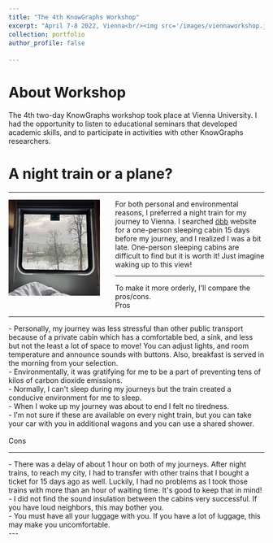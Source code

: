 ```yaml
---
title: "The 4th KnowGraphs Workshop"
excerpt: "April 7-8 2022, Vienna<br/><img src='/images/viennaworkshop.jpg'>"
collection: portfolio
author_profile: false

---
```


About Workshop
===

The 4th two-day KnowGraphs workshop took place at Vienna University. I had the opportunity to listen to educational seminars that developed academic skills, and to participate in activities with other KnowGraphs researchers.

A night train or a plane?
===

---
<div>
  <img style="width: 180px; margin: 0 30px 30px 0; float: left;" src="/images/train.jpg"/>
  <div style="display: inline;">
    <p> For both personal and environmental reasons, I preferred a night train for my journey to Vienna. I searched <a href="https://www.nightjet.com/en/">öbb</a> website for a one-person sleeping cabin 15 days before my journey, and I realized I was a bit late. One-person sleeping cabins are difficult to find but it is worth it! Just imagine waking up to this view! </p>
  </div>
</div>
<hr>
<div>
To make it more orderly, I'll compare the pros/cons.
<br/>
Pros
<hr>
- Personally, my journey was less stressful than other public transport because of a private cabin which has a comfortable bed, a sink, and less but not the least a lot of space to move! You can adjust lights, and room temperature and announce sounds with buttons. Also, breakfast is served in the morning from your selection.<br/>
- Environmentally, it was gratifying for me to be a part of preventing tens of kilos of carbon dioxide emissions.<br/> 
- Normally, I can't sleep during my journeys but the train created a conducive environment for me to sleep.<br/>
- When I woke up my journey was about to end I felt no tiredness.<br/>
- I'm not sure if these are available on every night train, but you can take your car with you in additional wagons and you can use a shared shower.<br/>
<br/>
Cons
<hr>
- There was a delay of about 1 hour on both of my journeys. After night trains, to reach my city, I had to transfer with other trains that I bought a ticket for 15 days ago as well. Luckily, I had no problems as I took those trains with more than an hour of waiting time. It's good to keep that in mind!<br/>
- I did not find the sound insulation between the cabins very successful. If you have loud neighbors, this may bother you.<br/>
- You must have all your luggage with you. If you have a lot of luggage, this may make you uncomfortable.
</div>
---
 
